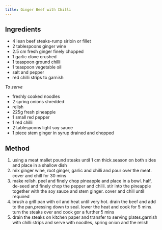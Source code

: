 ```yaml
---
title: Ginger Beef with Chilli
---
```


## Ingredients

-   4 lean beef steaks-rump sirloin or fillet
-   2 tablespoons ginger wine
-   2.5 cm fresh ginger finely chopped
-   1 garlic clove crushed
-   1 teaspoon ground chilli
-   1 teaspoon vegetable oil
-   salt and pepper
-   red chilli strips to garnish

*To serve*

-   freshly cooked noodles
-   2 spring onions shredded
-   relish
-   225g fresh pineapple
-   1 small red pepper
-   1 red chilli
-   2 tablespoons light soy sauce
-   1 piece stem ginger in syrup drained and chopped

## Method

1.  using a meat mallet pound steaks until 1 cm thick.season on both sides and place in a shallow dish
2.  mix ginger wine, root ginger, garlic and chilli and pour over the meat. cover and chill for 30 mins
3.  make relish. peel and finely chop pineapple and place in a bowl. half, de-seed and finely chop the pepper and chilli. stir into the pineapple together with the soy sauce and stem ginger. cover and chill until required
4.  brush a grill pan with oil and heat until very hot. drain the beef and add to the pan,pressing down to seal. lower the heat and cook for 5 mins. turn the steaks over and cook gor a further 5 mins
5.  drain the steaks on kitchen paper and transfer to serving plates.garnish with chilli strips and serve with noodles, spring onion and the relish
